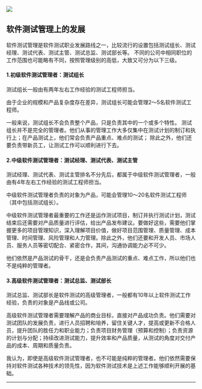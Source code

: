 ![](https://shen89s.github.io/resFiles/r3/学而优则仕.png)

## 软件测试管理上的发展

软件测试管理是软件测试职业发展路线之一，比较流行的设置包括测试组长、测试经理、测试代表、测试主管、测试总监、测试部长等。
不同的公司中相同职位的工作范围也可能略有不同，按照管理级别的高低，大致又可分为以下三级。


#### 1.初级软件测试管理者：测试组长

测试组长一般由有两年左右工作经验的测试工程师担当。

由于企业的规模和产品复杂度存在差异，测试组长可能会管理2～5名软件测试工程师。

一般来说，测试组长不会负责整个产品，只是负责其中的一个或多个特性。
测试组长并不是完全的管理者。他们从事的管理工作大多仅集中在测试计划的制订和执行上；在产品测试上，他们常会负责产品重点、难点的测试；
除此之外，他们还要负责带新员工，让测试工作可以顺利进行下去。

#### 2.中级软件测试管理者：测试经理、测试代表、测试主管

测试经理、测试代表、测试主管排名不分先后，都属于中级软件测试管理者，一般由有4年左右工作经验的测试工程师担当。

中级软件测试管理者负责的对象为产品，可能会管理10～20名软件测试工程师（其中包括测试组长）。

中级软件测试管理者最重要的工作还是运作测试项目，制订并执行测试计划，测试结束后还需要对产品质量进行评估，给出产品发布建议。要做好这些，需要他们掌握更多的项目管理知识，深入理解项目价值，做好项目范围管理、质量管理、成本管理、时间管理、风险管理和人力管理。除此之外，他们还要和开发人员、市场人员、服务人员等密切配合、紧密合作，其间，沟通协调能力必不可少。

他们依然是产品测试的骨干，还是会负责产品测试的重点、难点工作，所以他们也不是纯粹的管理者。

#### 3.高级软件测试管理者：测试总监、测试部长

测试总监、测试部长是软件测试的高级管理者，一般都有10年以上软件测试工作经验，负责的对象是产品线或公司。

高级软件测试管理者需要理解产品的商业目标，直接对产品成功负责。他们需要对测试团队的发展负责，进行人员招聘和培养，留住关键人才，提高或更新不合格人员，提升团队的胜任力和职业能力；负责项目财务管理（预算和控制）；负责资源的计划与分配；持续改进测试能力，提升效率和产品质量，从测试的角度对交付产品的成本、周期和质量负责。

我认为，即使是高级软件测试管理者，也不可能是纯粹的管理者。他们依然需要保持对软件测试各种技术的领先性，因为软件测试技术是上述工作能够顺利开展的基础。

* * *


